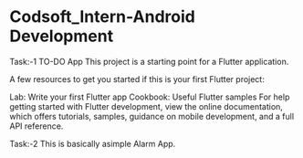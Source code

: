 # Codsoft_Intern-Android Development
 Task:-1 TO-DO App
This project is a starting point for a Flutter application.

A few resources to get you started if this is your first Flutter project:

Lab: Write your first Flutter app
Cookbook: Useful Flutter samples
For help getting started with Flutter development, view the online documentation, which offers tutorials, samples, guidance on mobile development, and a full API reference.

Task:-2
This is basically asimple Alarm App.
